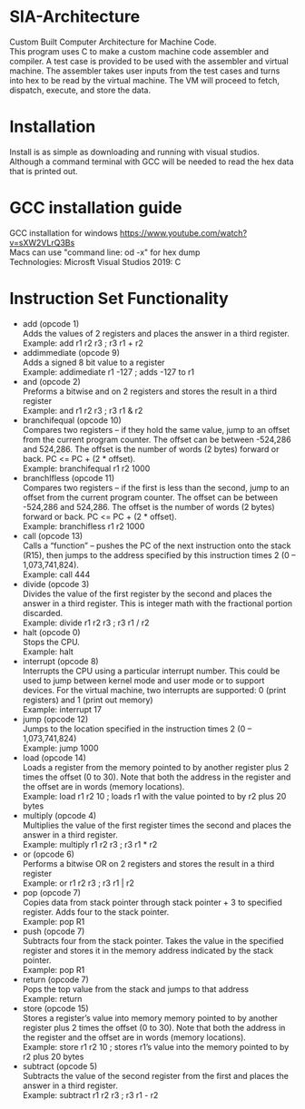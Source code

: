 # SIA-Architecture
Custom Built Computer Architecture for Machine Code. <br />
This program uses C to make a custom machine code assembler and compiler. A test case is provided to be used with the assembler and virtual machine. The assembler takes user inputs from the test cases and turns into hex to be read by the virtual machine.
The VM will proceed to fetch, dispatch, execute, and store the data.

# Installation
Install is as simple as downloading and running with visual studios. <br />
Although a command terminal with GCC will be needed to read the hex data that is printed out.

# GCC installation guide
GCC installation for windows https://www.youtube.com/watch?v=sXW2VLrQ3Bs <br />
Macs can use "command line: od -x" for hex dump <br />
Technologies: Microsft Visual Studios 2019: C 

# Instruction Set Functionality
* add (opcode 1)<br/>
	Adds the values of 2 registers and places the answer in a third register. <br/>
	Example: add r1 r2 r3 ; r3  r1 + r2 <br/>
* addimmediate (opcode 9) <br/>
	Adds a signed 8 bit value to a register <br/>
	Example: addimediate r1 -127 ; adds -127 to r1 <br/>
* and (opcode 2)<br/>
	Preforms a bitwise and on 2 registers and stores the result in a third register <br/>
	Example: and r1 r2 r3 ; r3  r1 & r2 <br/>
* branchifequal (opcode 10) <br/>
Compares two registers – if they hold the same value, jump to an offset from the current program counter. The offset can be between -524,286 and 524,286. The offset is the number of words (2 bytes) forward or back. PC <= PC + (2 * offset). <br/>
Example: branchifequal r1 r2 1000 <br/>
* branchIfless (opcode 11) <br/>
Compares two registers – if the first is less than the second, jump to an offset from the current program counter. The offset can be between -524,286 and 524,286. The offset is the number of words (2 bytes) forward or back. PC <= PC + (2 * offset). <br/>
Example: branchifless r1 r2 1000 <br/>
* call (opcode 13) <br/>
Calls a “function” – pushes the PC of the next instruction onto the stack (R15), then jumps to the address specified by this instruction times 2 (0 – 1,073,741,824). <br/>
Example: call 444  <br/>
* divide (opcode 3) <br/>
Divides the value of the first register by the second and places the answer in a third register. This is integer math with the fractional portion discarded. <br/>
Example: divide r1 r2 r3 ; r3  r1 / r2 <br/>
* halt (opcode 0) <br/>
	Stops the CPU. <br/>
	Example: halt <br/>
* interrupt (opcode 8)<br/>
Interrupts the CPU using a particular interrupt number. This could be used to jump between kernel mode and user mode or to support devices. For the virtual machine, two interrupts are supported: 0 (print registers) and 1 (print out memory) <br/>
Example: interrupt 17 <br/>
* jump (opcode 12) <br/>
	Jumps to the location specified in the instruction times 2 (0 – 1,073,741,824) <br/>
	Example: jump 1000 <br/>
* load (opcode 14)<br/> 
Loads a register from the memory pointed to by another register plus 2 times the offset (0 to 30). Note that both the address in the register and the offset are in words (memory locations). <br/>
	Example: load r1 r2 10 ; loads r1 with the value pointed to by r2 plus 20 bytes <br/>
* multiply (opcode 4) <br/>
Multiplies the value of the first register times the second and places the answer in a third register. <br/>
	Example: multiply r1 r2 r3 ; r3  r1 * r2 <br/>
* or (opcode 6) <br/>
	Performs a bitwise OR on 2 registers and stores the result in a third register <br/>
	Example: or r1 r2 r3 ; r3  r1 | r2 <br/>
* pop (opcode 7)<br/>
Copies data from stack pointer through stack pointer + 3 to specified register. Adds four to the stack pointer. <br/>
	Example: pop R1 <br/>
* push (opcode 7) <br/>
Subtracts four from the stack pointer. Takes the value in the specified register and stores it in the memory address indicated by the stack pointer. <br/>
	Example: pop R1 <br/>
* return (opcode 7) <br/>
	Pops the top value from the stack and jumps to that address <br/>
	Example: return <br/>
* store (opcode 15) <br/>
Stores a register’s value into memory memory pointed to by another register plus 2 times the offset (0 to 30). Note that both the address in the register and the offset are in words (memory locations). <br/>
Example: store r1 r2 10 ; stores r1’s value into the memory pointed to by r2 plus 20 bytes <br/>
* subtract (opcode 5) <br/>
Subtracts the value of the second register from the first and places the answer in a third register.  <br/>
	Example: subtract r1 r2 r3 ; r3  r1 - r2 <br/>
